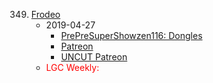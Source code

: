 349. [Frodeo](https://linuxgamecast.com/2019/04/linuxgamecast-weekly-349-frodeo/)
     * 2019-04-27
        * [PrePreSuperShowzen116: Dongles](https://www.patreon.com/posts/prepresupershowz-26427605)
        * [Patreon](https://www.patreon.com/posts/linuxgamecast-26427680)
        * [UNCUT Patreon](https://www.patreon.com/posts/linuxgamecast-26427560)
     * <span style="color:red">LGC Weekly:</span>
